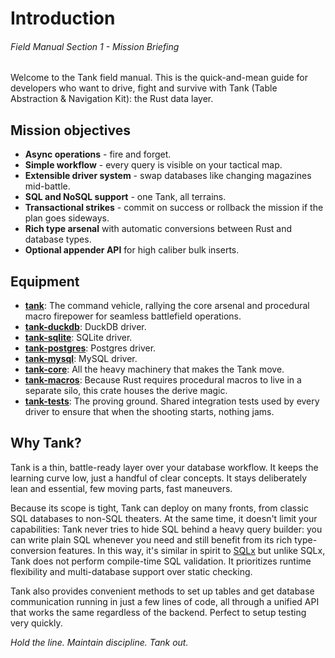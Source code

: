 # Introduction
###### *Field Manual Section 1* - Mission Briefing

Welcome to the Tank field manual. This is the quick-and-mean guide for developers who want to drive, fight and survive with Tank (Table Abstraction & Navigation Kit): the Rust data layer.

## Mission objectives
- **Async operations** - fire and forget.
- **Simple workflow** - every query is visible on your tactical map.
- **Extensible driver system** - swap databases like changing magazines mid-battle.
- **SQL and NoSQL support** - one Tank, all terrains.
- **Transactional strikes** - commit on success or rollback the mission if the plan goes sideways.
- **Rich type arsenal** with automatic conversions between Rust and database types.
- **Optional appender API** for high caliber bulk inserts.

## Equipment
- [**tank**](https://crates.io/crates/tank): The command vehicle, rallying the core arsenal and procedural macro firepower for seamless battlefield operations.
- [**tank-duckdb**](https://crates.io/crates/tank-duckdb): DuckDB driver.
- [**tank-sqlite**](https://crates.io/crates/tank-sqlite): SQLite driver.
- [**tank-postgres**](https://crates.io/crates/tank-postgres): Postgres driver.
- [**tank-mysql**](https://crates.io/crates/tank-mysql): MySQL driver.
- [**tank-core**](https://crates.io/crates/tank-core): All the heavy machinery that makes the Tank move.
- [**tank-macros**](https://crates.io/crates/tank-macros): Because Rust requires procedural macros to live in a separate silo, this crate houses the derive magic.
- [**tank-tests**](https://crates.io/crates/tank-tests): The proving ground. Shared integration tests used by every driver to ensure that when the shooting starts, nothing jams.

## Why Tank?
Tank is a thin, battle-ready layer over your database workflow.
It keeps the learning curve low, just a handful of clear concepts. It stays deliberately lean and essential, few moving parts, fast maneuvers.

Because its scope is tight, Tank can deploy on many fronts, from classic SQL databases to non-SQL theaters. At the same time, it doesn't limit your capabilities: Tank never tries to hide SQL behind a heavy query builder: you can write plain SQL whenever you need and still benefit from its rich type-conversion features. In this way, it's similar in spirit to [SQLx](https://crates.io/crates/sqlx) but unlike SQLx, Tank does not perform compile-time SQL validation. It prioritizes runtime flexibility and multi-database support over static checking.

Tank also provides convenient methods to set up tables and get database communication running in just a few lines of code, all through a unified API that works the same regardless of the backend. Perfect to setup testing very quickly.

*Hold the line. Maintain discipline. Tank out.*
